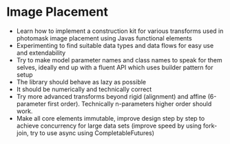 # Image Placement

* Learn how to implement a construction kit for various transforms used in photomask image placement 
  using Javas functional elements
* Experimenting to find suitable data types and data flows for easy use and extendability
* Try to make model parameter names and class names to speak for them selves, ideally 
  end up with a fluent API which uses builder pattern for setup
* The library should behave as lazy as possible 
* It should be numerically and technically correct 
* Try more advanced transforms beyond rigid (alignment) and affine (6-parameter first 
  order). Technically n-parameters higher order should work.
* Make all core elements immutable, improve design step by step to achieve concurrency 
  for large data sets (improve speed by using fork-join, try to use async using CompletableFutures) 
